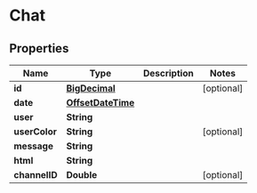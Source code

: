 
# Chat

## Properties
Name | Type | Description | Notes
------------ | ------------- | ------------- | -------------
**id** | [**BigDecimal**](BigDecimal.md) |  |  [optional]
**date** | [**OffsetDateTime**](OffsetDateTime.md) |  | 
**user** | **String** |  | 
**userColor** | **String** |  |  [optional]
**message** | **String** |  | 
**html** | **String** |  | 
**channelID** | **Double** |  |  [optional]



